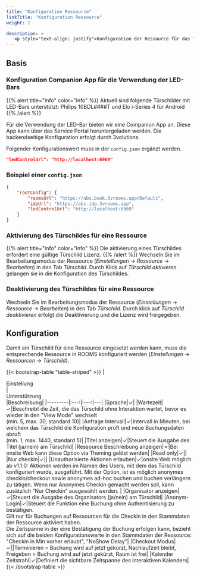 ```yaml
---
title: "Konfiguration Ressource"
linkTitle: "Konfiguration Ressource"
weight: 2

description: >
   <p style="text-align: justify">Konfiguration der Ressource für das Türschild</p>
---
```


## Basis

### Konfiguration Companion App für die Verwendung der LED-Bars

{{% alert title="Info" color="info" %}}
Aktuell sind folgende Türschilder mit LED-Bars unterstützt:
Philips 10BDL####T und Elo i-Series 4 für Android
{{% /alert %}}


Für die Verwendung der LED-Bar bieten wir eine Companion App an.
Diese App kann über das Service Portal heruntergeladen werden.
Die backendseitige Konfiguration erfolgt durch 3volutions.

Folgender Konfigurationswert muss in der `config.json` ergänzt werden. 

```json
"ledControlUrl": "http://localhost:6969"
```

### Beispiel einer `config.json`

```json
{
	"rootConfig": {
		"roomsUrl": "https://abc.book.3vrooms.app/Default",
		"idpUrl": "https://abc.idp.3vrooms.app",
		"ledControlUrl": "http://localhost:6969"
	}
}
```

### Aktivierung des Türschildes für eine Ressource
{{% alert title="Info" color="info" %}}
Die aktivierung eines Türschildes erfordert eine gültige Türschild Lizenz.
{{% /alert %}}
Wechseln Sie im Bearbeitungsmodus der Ressource (*Einstellungen* &rarr; *Ressource* &rarr; *Bearbeiten*) in den Tab *Türschild*.
Durch Klick auf *Türschild aktivieren* gelangen sie in die Konfiguration des Türschildes.

### Deaktivierung des Türschildes für eine Ressource
Wechseln Sie im Bearbeitungsmodus der Ressource (*Einstellungen* &rarr; *Ressource* &rarr; *Bearbeiten*) in den Tab *Türschild*.
Durch klick auf *Türschild deaktivieren* erfolgt die Deaktivierung und die Lizenz wird freigegeben.

## Konfiguration

Damit ein Türschild für eine Ressource eingesetzt werden kann, muss die entsprechende Ressource in ROOMS konfiguriert werden (*Einstellungen* &rarr; *Ressourcen* &rarr; *Türschild*).   

{{< bootstrap-table "table-striped" >}}
|<div style="width:270px">Einstellung</div>|<div style="width:150px">Unterstützung</div>|Beschreibung|
|---------|:---:|:---:|---|
|Sprache|&#10003;|
|Wartezeit|&#10003;|Beschreibt die Zeit, die das Türschild ohne Interaktion wartet, bevor es wieder in den "View Mode" wechselt</br>(min. 5, max. 30, standard 10)|
|Anfrage Intervall|&#10003;|Intervall in Minuten, bei welchem das Türschild die Konfiguration prüft und neue Buchungsdaten abruft</br>(min. 1, max. 1440, standard 5)|
|Titel anzeigen|&#10003;|Steuert die Ausgabe des Titel (ja/nein) am Türschild|
|Ressource Beschreibung anzeigen|&#10007;|Bei onsite Web kann diese Option via Theming gelöst werden|
|Read only|&#10003;||
|Nur checkin|&#10003;||
|Unauthorisierte Aktionen erlauben|&#10003;|onsite Web möglich ab v1.1.0: Aktionen werden im Namen des Users, mit dem das Türschild konfiguriert wurde, ausgeführt.  Mit der Option, ist es möglich anonymes checkin/checkout sowie anonymes ad-hoc buchen und buchen verlängern zu tätigen. Wenn nur Anonymes Checkin gemacht werden soll, kann zusätzlich “Nur Checkin” ausgewählt werden. |
|Organisator anzeigen|&#10003;|Steuert die Ausgabe des Organisators (ja/nein) am Türschild|
|Anonym-Login|&#10003;|Steuert die Funktion eine Buchung ohne Authentisierung zu bestätigen. </br> Gilt nur für Buchungen auf Ressourcen für die Checkin in den Stammdaten der Ressource aktiviert haben. </br> Die Zeitspanne in der eine Bestätigung der Buchung erfolgen kann, bezieht sich auf die beiden Konfigurationswerte in den Stammdaten der Ressource: "Checkin in Min vorher erlaubt", "NoShow Delay"|
|Checkout Modus|&#10003;||Terminieren = Buchung wird auf jetzt gekürzt, Nachlaufzeit bleibt, Freigeben = Buchung wird auf jetzt gekürzt, Raum ist frei| 
|Kalender Zeitstrahl|&#10003;|Definiert die sichtbare Zeitspanne des interaktiven Kalenders|
{{< /bootstrap-table >}}
